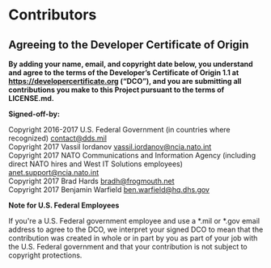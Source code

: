 # Contributors
## Agreeing to the Developer Certificate of Origin

**By adding your name, email, and copyright date below, you understand and agree to the terms of the Developer’s Certificate of Origin 1.1 at https://developercertificate.org (“DCO”), and you are submitting all contributions you make to this Project pursuant to the terms of LICENSE.md.**

**Signed-off-by:**

Copyright 2016-2017 U.S. Federal Government (in countries where recognized) contact@dds.mil \
Copyright 2017 Vassil Iordanov vassil.iordanov@ncia.nato.int \
Copyright 2017 NATO Communications and Information Agency (including direct NATO hires and West IT Solutions employees) anet.support@ncia.nato.int \
Copyright 2017 Brad Hards bradh@frogmouth.net \
Copyright 2017 Benjamin Warfield ben.warfield@hq.dhs.gov

**Note for U.S. Federal Employees**

If you're a U.S. Federal government employee and use a *.mil or *.gov email address to agree to the DCO, we interpret your signed DCO to mean that the contribution was created in whole or in part by you as part of your job with the U.S. Federal government and that your contribution is not subject to copyright protections.
